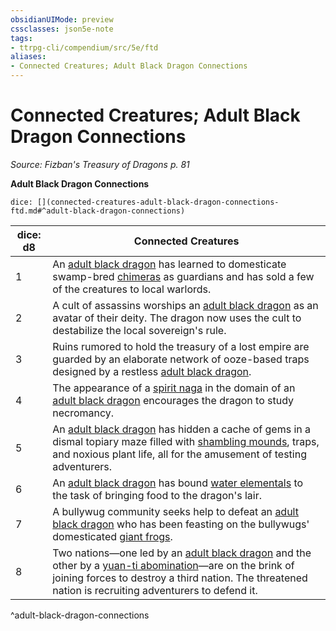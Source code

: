 ```yaml
---
obsidianUIMode: preview
cssclasses: json5e-note
tags:
- ttrpg-cli/compendium/src/5e/ftd
aliases:
- Connected Creatures; Adult Black Dragon Connections
---
```

# Connected Creatures; Adult Black Dragon Connections
*Source: Fizban's Treasury of Dragons p. 81* 

**Adult Black Dragon Connections**

`dice: [](connected-creatures-adult-black-dragon-connections-ftd.md#^adult-black-dragon-connections)`

| dice: d8 | Connected Creatures |
|----------|---------------------|
| 1 | An [adult black dragon](/3-Mechanics/CLI/Compendium/bestiary/dragon/adult-black-dragon.md) has learned to domesticate swamp-bred [chimeras](/3-Mechanics/CLI/Compendium/bestiary/monstrosity/chimera.md) as guardians and has sold a few of the creatures to local warlords. |
| 2 | A cult of assassins worships an [adult black dragon](/3-Mechanics/CLI/Compendium/bestiary/dragon/adult-black-dragon.md) as an avatar of their deity. The dragon now uses the cult to destabilize the local sovereign's rule. |
| 3 | Ruins rumored to hold the treasury of a lost empire are guarded by an elaborate network of ooze-based traps designed by a restless [adult black dragon](/3-Mechanics/CLI/Compendium/bestiary/dragon/adult-black-dragon.md). |
| 4 | The appearance of a [spirit naga](/3-Mechanics/CLI/Compendium/bestiary/monstrosity/spirit-naga.md) in the domain of an [adult black dragon](/3-Mechanics/CLI/Compendium/bestiary/dragon/adult-black-dragon.md) encourages the dragon to study necromancy. |
| 5 | An [adult black dragon](/3-Mechanics/CLI/Compendium/bestiary/dragon/adult-black-dragon.md) has hidden a cache of gems in a dismal topiary maze filled with [shambling mounds](/3-Mechanics/CLI/Compendium/bestiary/plant/shambling-mound.md), traps, and noxious plant life, all for the amusement of testing adventurers. |
| 6 | An [adult black dragon](/3-Mechanics/CLI/Compendium/bestiary/dragon/adult-black-dragon.md) has bound [water elementals](/3-Mechanics/CLI/Compendium/bestiary/elemental/water-elemental.md) to the task of bringing food to the dragon's lair. |
| 7 | A bullywug community seeks help to defeat an [adult black dragon](/3-Mechanics/CLI/Compendium/bestiary/dragon/adult-black-dragon.md) who has been feasting on the bullywugs' domesticated [giant frogs](/3-Mechanics/CLI/Compendium/bestiary/beast/giant-frog.md). |
| 8 | Two nations—one led by an [adult black dragon](/3-Mechanics/CLI/Compendium/bestiary/dragon/adult-black-dragon.md) and the other by a [yuan-ti abomination](/3-Mechanics/CLI/Compendium/bestiary/monstrosity/yuan-ti-abomination.md)—are on the brink of joining forces to destroy a third nation. The threatened nation is recruiting adventurers to defend it. |
^adult-black-dragon-connections